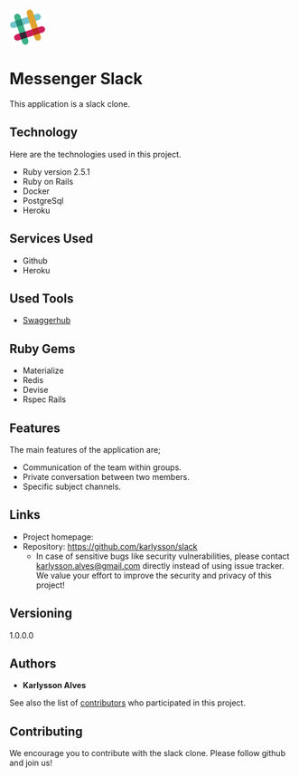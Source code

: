 
![Logo of the project](https://raw.githubusercontent.com/karlysson/slack/master/app/assets/images/logo.png)



# Messenger Slack
This application is a slack clone.

## Technology 

Here are the technologies used in this project.

* Ruby version  2.5.1
* Ruby on Rails 
* Docker 
* PostgreSql
* Heroku

## Services Used

* Github
* Heroku

## Used Tools

* [Swaggerhub](https://app.swaggerhub.com/)

## Ruby Gems

* Materialize
* Redis
* Devise
* Rspec Rails

## Features

The main features of the application are;

* Communication of the team within groups.
* Private conversation between two members.
* Specific subject channels.


## Links

- Project homepage: 
- Repository: https://github.com/karlysson/slack
  - In case of sensitive bugs like security vulnerabilities, please contact
    karlysson.alves@gmail.com directly instead of using issue tracker. We value your effort
    to improve the security and privacy of this project!

## Versioning

1.0.0.0


## Authors

* **Karlysson Alves** 

See also the list of [contributors](https://github.com/karlysson/slack/graphs/contributors) who participated in this project.


## Contributing

We encourage you to contribute with the slack clone. Please follow github and join us!
